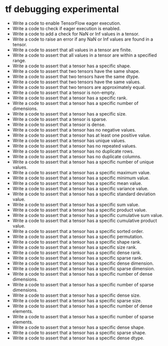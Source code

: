 # tf debugging experimental

- Write a code to enable TensorFlow eager execution.
- Write a code to check if eager execution is enabled.
- Write a code to add a check for NaN or Inf values in a tensor.
- Write a code to raise an error if any NaN or Inf values are found in a tensor.
- Write a code to assert that all values in a tensor are finite.
- Write a code to assert that all values in a tensor are within a specified range.
- Write a code to assert that a tensor has a specific shape.
- Write a code to assert that two tensors have the same shape.
- Write a code to assert that two tensors have the same dtype.
- Write a code to assert that two tensors have the same values.
- Write a code to assert that two tensors are approximately equal.
- Write a code to assert that a tensor is non-empty.
- Write a code to assert that a tensor has a specific rank.
- Write a code to assert that a tensor has a specific number of dimensions.
- Write a code to assert that a tensor has a specific size.
- Write a code to assert that a tensor is sparse.
- Write a code to assert that a tensor is dense.
- Write a code to assert that a tensor has no negative values.
- Write a code to assert that a tensor has at least one positive value.
- Write a code to assert that a tensor has unique values.
- Write a code to assert that a tensor has no repeated values.
- Write a code to assert that a tensor has no duplicate rows.
- Write a code to assert that a tensor has no duplicate columns.
- Write a code to assert that a tensor has a specific number of unique values.
- Write a code to assert that a tensor has a specific maximum value.
- Write a code to assert that a tensor has a specific minimum value.
- Write a code to assert that a tensor has a specific mean value.
- Write a code to assert that a tensor has a specific variance value.
- Write a code to assert that a tensor has a specific standard deviation value.
- Write a code to assert that a tensor has a specific sum value.
- Write a code to assert that a tensor has a specific product value.
- Write a code to assert that a tensor has a specific cumulative sum value.
- Write a code to assert that a tensor has a specific cumulative product value.
- Write a code to assert that a tensor has a specific sorted order.
- Write a code to assert that a tensor has a specific permutation.
- Write a code to assert that a tensor has a specific shape rank.
- Write a code to assert that a tensor has a specific size rank.
- Write a code to assert that a tensor has a specific dense rank.
- Write a code to assert that a tensor has a specific sparse rank.
- Write a code to assert that a tensor has a specific dense dimension.
- Write a code to assert that a tensor has a specific sparse dimension.
- Write a code to assert that a tensor has a specific number of dense dimensions.
- Write a code to assert that a tensor has a specific number of sparse dimensions.
- Write a code to assert that a tensor has a specific dense size.
- Write a code to assert that a tensor has a specific sparse size.
- Write a code to assert that a tensor has a specific number of dense elements.
- Write a code to assert that a tensor has a specific number of sparse elements.
- Write a code to assert that a tensor has a specific dense shape.
- Write a code to assert that a tensor has a specific sparse shape.
- Write a code to assert that a tensor has a specific dense dtype.